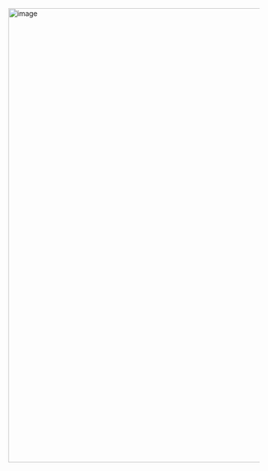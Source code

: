 <img width="1896" height="912" alt="image" src="https://github.com/user-attachments/assets/00065d01-64d1-4589-83d8-7285132e8207" />
